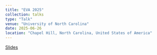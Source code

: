 ```yaml
---
title: "EVA 2025"
collection: talks
type: "Talk"
venue: "University of North Carolina"
date: 2025-06-26
location: "Chapel Hill, North Carolina, United States of America"
---
```


[Slides](/files/EVA2025.pdf)
